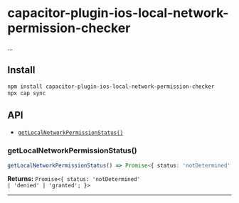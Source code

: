 # capacitor-plugin-ios-local-network-permission-checker

...

## Install

```bash
npm install capacitor-plugin-ios-local-network-permission-checker
npx cap sync
```

## API

<docgen-index>

* [`getLocalNetworkPermissionStatus()`](#getlocalnetworkpermissionstatus)

</docgen-index>

<docgen-api>
<!--Update the source file JSDoc comments and rerun docgen to update the docs below-->

### getLocalNetworkPermissionStatus()

```typescript
getLocalNetworkPermissionStatus() => Promise<{ status: 'notDetermined' | 'denied' | 'granted'; }>
```

**Returns:** <code>Promise&lt;{ status: 'notDetermined' | 'denied' | 'granted'; }&gt;</code>

--------------------

</docgen-api>
